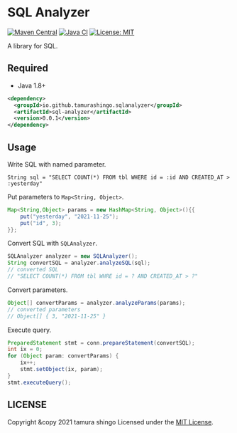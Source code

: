 # SQL Analyzer

[![Maven Central](https://maven-badges.herokuapp.com/maven-central/io.github.tamurashingo.sqlanalyzer/sql-analyzer/badge.svg)](https://maven-badges.herokuapp.com/maven-central/io.github.tamurashingo.sqlanalyzer/sql-analyzer)
[![Java CI](https://github.com/tamurashingo/sql-analyzer/actions/workflows/ci.yml/badge.svg)](https://github.com/tamurashingo/sql-analyzer/actions/workflows/ci.yml)
[![License: MIT](http://img.shields.io/badge/license-MIT-blue.svg)](LICENSE)



A library for SQL. 

## Required

- Java 1.8+


```xml
<dependency>
  <groupId>io.github.tamurashingo.sqlanalyzer</groupId>
  <artifactId>sql-analyzer</artifactId>
  <version>0.0.1</version>
</dependency>
```


## Usage


Write SQL with named parameter.

```
String sql = "SELECT COUNT(*) FROM tbl WHERE id = :id AND CREATED_AT > :yesterday"
```

Put parameters to `Map<String, Object>`.

```java
Map<String,Object> params = new HashMap<String, Object>(){{
    put("yesterday", "2021-11-25");
    put("id", 3);
}};
```


Convert SQL with `SQLAnalyzer`.

```java
SQLAnalyzer analyzer = new SQLAnalyzer();
String convertSQL = analyzer.analyzeSQL(sql);
// converted SQL
// "SELECT COUNT(*) FROM tbl WHRE id = ? AND CREATED_AT > ?"
```

Convert parameters.

```java
Object[] convertParams = analyzer.analyzeParams(params);
// converted parameters
// Object[] { 3, "2021-11-25" }
```

Execute query.

```java
PreparedStatement stmt = conn.prepareStatement(convertSQL);
int ix = 0;
for (Object param: convertParams) {
    ix++;
    stmt.setObject(ix, param);
}
stmt.executeQuery();
```


## LICENSE

Copyright &copy 2021 tamura shingo
Licensed under the [MIT License][MIT].

[MIT]: https://www.opensource.org/licenses/mit-license.php
